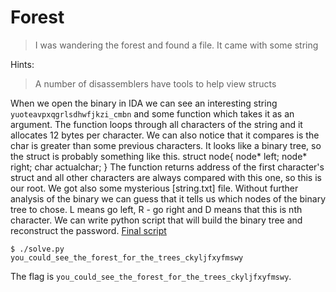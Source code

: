 # Forest

> I was wandering the forest and found a file. It came with some string

Hints:

> A number of disassemblers have tools to help view structs

When we open the binary in IDA we can see an interesting string `yuoteavpxqgrlsdhwfjkzi_cmbn` and some function which takes it as an argument.
The function loops through all characters of the string and it allocates 12 bytes per character. We can also notice that it compares is the char is greater than some previous characters.
It looks like a binary tree, so the struct is probably something like this.
struct node{
	node* left;
	node* right;
	char actualchar;
}
The function returns address of the first character's struct and all other characters are always compared with this one, so this is our root.
We got also some mysterious [string.txt] file. Without further analysis of the binary we can guess that it tells us which nodes of the binary tree to chose.
L means go left, R - go right and D means that this is nth character. We can write python script that will build the binary tree and reconstruct the password.
[Final script](solve.py)
```
$ ./solve.py
you_could_see_the_forest_for_the_trees_ckyljfxyfmswy
```

The flag is `you_could_see_the_forest_for_the_trees_ckyljfxyfmswy`.